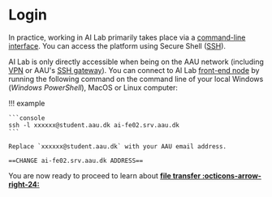 # Login
In practice, working in AI Lab primarily takes place via a [command-line interface](https://en.wikipedia.org/wiki/Command-line_interface). You can access the platform using Secure Shell ([SSH](https://wiki.archlinux.org/index.php/OpenSSH#Client_usage)).

AI Lab is only directly accessible when being on the AAU network (including [VPN](https://www.en.its.aau.dk/instructions/vpn) or AAU's [SSH gateway](https://www.en.its.aau.dk/instructions/ssh)). You can connect to AI Lab [front-end node](/glossery/#front-end-node) by running the following command on the command line of your local Windows (*Windows PowerShell*), MacOS or Linux computer:

!!! example

    ```console
    ssh -l xxxxxx@student.aau.dk ai-fe02.srv.aau.dk
    ```

    Replace `xxxxxx@student.aau.dk` with your AAU email address.
    
    ==CHANGE ai-fe02.srv.aau.dk ADDRESS==

You are now ready to proceed to learn about <span style="color: var(--md-primary-fg-color); font-weight: 700;"><a href="/getting-started/file-transfer">file transfer :octicons-arrow-right-24:</a></span>
